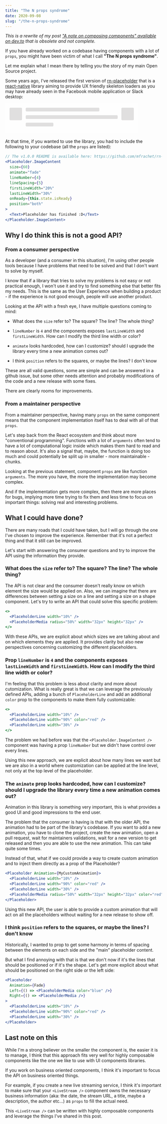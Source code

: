 ```yaml
---
title: "The N props syndrome"
date: 2020-09-08
slug: "/the-n-props-syndrome"
---
```


_This is a rewrite of my post ["A note on composing components" available on dev.to](https://dev.to/mfrachet/a-note-on-composing-components-with-react-5ee4) that is obsolete and not complete._

If you have already worked on a codebase having components with a lot of `props`, you might have been victim of what I call **"The N props syndrome"**.

Let me explain what I mean there by telling you the story of my main Open Source project.

Some years ago, I've released the first version of [rn-placeholder](https://github.com/mfrachet/rn-placeholder) that is a [react-native](https://reactnative.dev/) library aiming to provide UX friendly skeleton loaders as you may have already seen in the Facebook mobile application or Slack desktop:

![rn-placeholder example](./rn-placeholder.gif)

At that time, if you wanted to use the library, you had to include the following to your codebase (all the `props` are listed):

```jsx
// The v1.0.0 README is available here: https://github.com/mfrachet/rn-placeholder/tree/v1.0.0
<Placeholder.ImageContent
  size={60}
  animate="fade"
  lineNumber={4}
  lineSpacing={5}
  firstLineWidth="20%"
  lastLineWidth="30%"
  onReady={this.state.isReady}
  position="both"
>
  <Text>Placeholder has finished :D</Text>
</Placeholder.ImageContent>
```

## Why I do think this is not a good API?

### From a consumer perspective

As a developer (and a consumer in this situation), I'm using other people tools because I have problems that need to be solved and that I don't want to solve by myself.

I know that if a library that tries to solve my problems is not easy or not practical enough, I won't use it and try to find something else that better fits my needs. This is the same as the User Experience when building a product - if the experience is not good enough, people will use another product.

Looking at the API with a fresh eye, I have multiple questions coming to mind:

- What does the `size` refer to? The square? The line? The whole thing?
- `lineNumber` is `4` and the components exposes `lastLineWidth` and `firstLineWidth`. How can I modify the third line width or color?
- `animate` looks hardcoded, how can I customize? should I upgrade the library every time a new animation comes out?

- I think `position` refers to the squares, or maybe the lines? I don't know

These are all valid questions, some are simple and can be answered in a github issue, but some other needs attention and probably modifications of the code and a new release with some fixes.

There are clearly rooms for improvements.

### From a maintainer perspective

From a maintainer perspective, having many `props` on the same component means that the component implementation itself has to deal with all of that `props`.

Let's step back from the React ecosystem and think about more "conventional programming". Functions with a lot of `arguments` often tend to have a lot of computational logic inside which makes them hard to read and to reason about. It's also a signal that, maybe, the function is doing too much and could potentially be split up in smaller - more maintainable - chunks.

Looking at the previous statement, component `props` are like function `arguments`. The more you have, the more the implementation may become complex.

And if the implementation gets more complex, then there are more places for bugs, implying more time trying to fix them and less time to focus on important things: solving real and interesting problems.

## What I could have done?

There are many roads that I could have taken, but I will go through the one I've chosen to improve the experience. Remember that it's not a perfect thing and that it still can be improved.

Let's start with answering the consumer questions and try to improve the API using the information they provide.

### What does the `size` refer to? The square? The line? The whole thing?

The API is not clear and the consumer doesn't really know on which element the size would be applied on. Also, we can imagine that there are differences between setting a size on a line and setting a size on a shape component. Let's try to write an API that could solve this specific problem:

```jsx
<>
  <PlaceholderLine width="10%" />
  <PlaceholderMedia radius="50%" width="32px" height="32px" />
</>
```

With these APIs, we are explicit about which sizes we are talking about and on which elements they are applied. It provides clarity but also new perspectives concerning customizing the different placeholders.

### Prop `lineNumber` is `4` and the components exposes `lastLineWidth` and `firstLineWidth`. How can I modify the third line width or color?

I'm feeling that this problem is less about clarity and more about cutomization. What is really great is that we can leverage the previously defined APIs, adding a bunch of `PlaceholderLine` and add an additional `color` prop to the components to make them fully customizable:

```jsx
<>
  <PlaceholderLine width="10%" />
  <PlaceholderLine width="90%" color="red" />
  <PlaceholderLine width="30%" />
</>
```

The problem we had before was that the `<Placeholder.ImageContent />` component was having a prop `lineNumber` but we didn't have control over every lines.

Using this new approach, we are explicit about how many lines we want but we are also in a world where customization can be applied at the line level, not only at the top level of the placeholder.

### The `animate` prop looks hardcoded, how can I customize? should I upgrade the library every time a new animation comes out?

Animation in this library is something very important, this is what provides a good UI and good impressions to the end user.

The problem that the consumer is having is that with the older API, the animation had to be part of the library's codebase. If you want to add a new animation, you have to clone the project, create the new animation, open a pull request, wait for maintainers validations, wait for a new version to get released and then you are able to use the new animation. This can take quite some times.

Instead of that, what if we could provide a way to create custom animation and to inject them directly as a prop of the Placeholder?

```jsx
<Placeholder Animation={MyCustomAnimation}>
  <PlaceholderLine width="10%" />
  <PlaceholderLine width="90%" color="red" />
  <PlaceholderLine width="30%" />
  <PlaceholderMedia radius="50%" width="32px" height="32px" color="red" />
</Placeholder>
```

Using this new API, the user is able to provide a custom animation that will act on all the placeholders without waiting for a new release to show off.

### I think `position` refers to the squares, or maybe the lines? I don't know

Historically, I wanted to prop to get some harmony in terms of spacing between the elements on each side and the "main" placeholder content.

But what I find annoying with that is that we don't now if it's the lines that should be positioned or if it's the shape. Let's get more explicit about what should be positioned on the right side or the left side:

```jsx
<Placeholder
  Animation={Fade}
  Left={() => <PlaceholderMedia color="blue" />}
  Right={() => <PlaceholderMedia />}
>
  <PlaceholderLine width="10%" />
  <PlaceholderLine width="90%" color="red" />
  <PlaceholderLine width="30%" />
</Placeholder>
```

## Last note on this

While I'm a strong believer on the smaller the component is, the easier it is to manage, I think that this approach fits very well for highly composable components like the one we like to use with UI components libraries.

If you work on business oriented components, I think it's important to focus the API on business oriented things.

For example, if you create a new live streaming service, I think it's important to make sure that your `<LiveStream />` component owns the necessary business information (aka: the date, the stream URL, a title, maybe a description, the author etc...) as `props` to fill the actual need.

This `<LiveStream />` can be written with highly composable components and leverage the things I've shared in this post.
